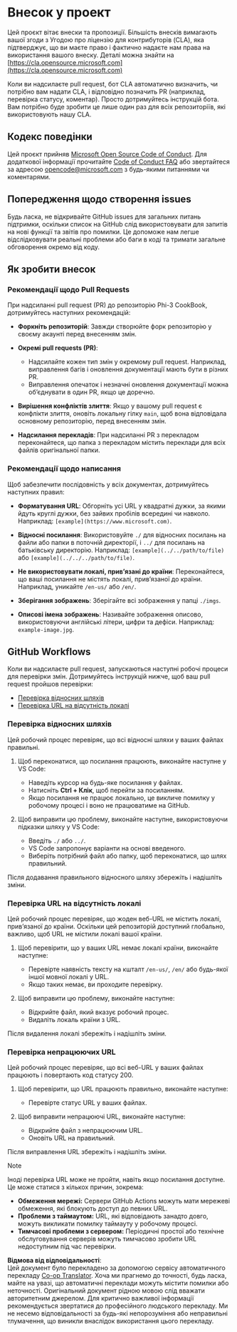 <!--
CO_OP_TRANSLATOR_METADATA:
{
  "original_hash": "90d0d072cf26ccc1f271a580d3e45d70",
  "translation_date": "2025-07-09T18:54:48+00:00",
  "source_file": "CONTRIBUTING.md",
  "language_code": "uk"
}
-->
# Внесок у проект

Цей проєкт вітає внески та пропозиції. Більшість внесків вимагають вашої згоди з Угодою про ліцензію для контрибуторів (CLA), яка підтверджує, що ви маєте право і фактично надаєте нам права на використання вашого внеску. Деталі можна знайти на [https://cla.opensource.microsoft.com](https://cla.opensource.microsoft.com)

Коли ви надсилаєте pull request, бот CLA автоматично визначить, чи потрібно вам надати CLA, і відповідно позначить PR (наприклад, перевірка статусу, коментар). Просто дотримуйтесь інструкцій бота. Вам потрібно буде зробити це лише один раз для всіх репозиторіїв, які використовують нашу CLA.

## Кодекс поведінки

Цей проєкт прийняв [Microsoft Open Source Code of Conduct](https://opensource.microsoft.com/codeofconduct/).
Для додаткової інформації прочитайте [Code of Conduct FAQ](https://opensource.microsoft.com/codeofconduct/faq/) або звертайтеся за адресою [opencode@microsoft.com](mailto:opencode@microsoft.com) з будь-якими питаннями чи коментарями.

## Попередження щодо створення issues

Будь ласка, не відкривайте GitHub issues для загальних питань підтримки, оскільки список на GitHub слід використовувати для запитів на нові функції та звітів про помилки. Це допоможе нам легше відслідковувати реальні проблеми або баги в коді та тримати загальне обговорення окремо від коду.

## Як зробити внесок

### Рекомендації щодо Pull Requests

При надсиланні pull request (PR) до репозиторію Phi-3 CookBook, дотримуйтесь наступних рекомендацій:

- **Форкніть репозиторій**: Завжди створюйте форк репозиторію у своєму акаунті перед внесенням змін.

- **Окремі pull requests (PR)**:
  - Надсилайте кожен тип змін у окремому pull request. Наприклад, виправлення багів і оновлення документації мають бути в різних PR.
  - Виправлення опечаток і незначні оновлення документації можна об’єднувати в один PR, якщо це доречно.

- **Вирішення конфліктів злиття**: Якщо у вашому pull request є конфлікти злиття, оновіть локальну гілку `main`, щоб вона відповідала основному репозиторію, перед внесенням змін.

- **Надсилання перекладів**: При надсиланні PR з перекладом переконайтеся, що папка з перекладом містить переклади для всіх файлів оригінальної папки.

### Рекомендації щодо написання

Щоб забезпечити послідовність у всіх документах, дотримуйтесь наступних правил:

- **Форматування URL**: Обгорніть усі URL у квадратні дужки, за якими йдуть круглі дужки, без зайвих пробілів всередині чи навколо. Наприклад: `[example](https://www.microsoft.com)`.

- **Відносні посилання**: Використовуйте `./` для відносних посилань на файли або папки в поточній директорії, і `../` для посилань на батьківську директорію. Наприклад: `[example](../../path/to/file)` або `[example](../../../path/to/file)`.

- **Не використовувати локалі, прив’язані до країни**: Переконайтеся, що ваші посилання не містять локалі, прив’язаної до країни. Наприклад, уникайте `/en-us/` або `/en/`.

- **Зберігання зображень**: Зберігайте всі зображення у папці `./imgs`.

- **Описові імена зображень**: Називайте зображення описово, використовуючи англійські літери, цифри та дефіси. Наприклад: `example-image.jpg`.

## GitHub Workflows

Коли ви надсилаєте pull request, запускаються наступні робочі процеси для перевірки змін. Дотримуйтесь інструкцій нижче, щоб ваш pull request пройшов перевірки:

- [Перевірка відносних шляхів](../..)
- [Перевірка URL на відсутність локалі](../..)

### Перевірка відносних шляхів

Цей робочий процес перевіряє, що всі відносні шляхи у ваших файлах правильні.

1. Щоб переконатися, що посилання працюють, виконайте наступне у VS Code:
    - Наведіть курсор на будь-яке посилання у файлах.
    - Натисніть **Ctrl + Клік**, щоб перейти за посиланням.
    - Якщо посилання не працює локально, це викличе помилку у робочому процесі і воно не працюватиме на GitHub.

1. Щоб виправити цю проблему, виконайте наступне, використовуючи підказки шляху у VS Code:
    - Введіть `./` або `../`.
    - VS Code запропонує варіанти на основі введеного.
    - Виберіть потрібний файл або папку, щоб переконатися, що шлях правильний.

Після додавання правильного відносного шляху збережіть і надішліть зміни.

### Перевірка URL на відсутність локалі

Цей робочий процес перевіряє, що жоден веб-URL не містить локалі, прив’язаної до країни. Оскільки цей репозиторій доступний глобально, важливо, щоб URL не містили локалі вашої країни.

1. Щоб перевірити, що у ваших URL немає локалі країни, виконайте наступне:

    - Перевірте наявність тексту на кшталт `/en-us/`, `/en/` або будь-якої іншої мовної локалі у URL.
    - Якщо таких немає, ви проходите перевірку.

1. Щоб виправити цю проблему, виконайте наступне:
    - Відкрийте файл, який вказує робочий процес.
    - Видаліть локаль країни з URL.

Після видалення локалі збережіть і надішліть зміни.

### Перевірка непрацюючих URL

Цей робочий процес перевіряє, що всі веб-URL у ваших файлах працюють і повертають код статусу 200.

1. Щоб перевірити, що URL працюють правильно, виконайте наступне:
    - Перевірте статус URL у ваших файлах.

2. Щоб виправити непрацюючі URL, виконайте наступне:
    - Відкрийте файл з непрацюючим URL.
    - Оновіть URL на правильний.

Після виправлення URL збережіть і надішліть зміни.

> [!NOTE]
>
> Іноді перевірка URL може не пройти, навіть якщо посилання доступне. Це може статися з кількох причин, зокрема:
>
> - **Обмеження мережі:** Сервери GitHub Actions можуть мати мережеві обмеження, які блокують доступ до певних URL.
> - **Проблеми з таймаутом:** URL, які відповідають занадто довго, можуть викликати помилку таймауту у робочому процесі.
> - **Тимчасові проблеми з сервером:** Періодичні простої або технічне обслуговування серверів можуть тимчасово зробити URL недоступним під час перевірки.

**Відмова від відповідальності**:  
Цей документ було перекладено за допомогою сервісу автоматичного перекладу [Co-op Translator](https://github.com/Azure/co-op-translator). Хоча ми прагнемо до точності, будь ласка, майте на увазі, що автоматичні переклади можуть містити помилки або неточності. Оригінальний документ рідною мовою слід вважати авторитетним джерелом. Для критично важливої інформації рекомендується звертатися до професійного людського перекладу. Ми не несемо відповідальності за будь-які непорозуміння або неправильні тлумачення, що виникли внаслідок використання цього перекладу.